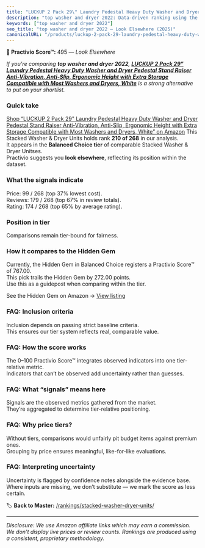 ```yaml
---
title: "LUCKUP 2 Pack 29\" Laundry Pedestal Heavy Duty Washer and Dryer Pedestal Stand Raiser Anti-Vibration, Anti-Slip, Ergonomic Height with Extra Storage Compatible with Most Washers and Dryers, White"
description: "top washer and dryer 2022: Data-driven ranking using the Practivio Score™. Positioned by quality, value, demand, findability, momentum."
keywords: ["top washer and dryer 2022"]
seo_title: "top washer and dryer 2022 — Look Elsewhere (2025)"
canonicalURL: "/products/luckup-2-pack-29-laundry-pedestal-heavy-duty-washer-and-dryer-pedestal-stand-raiser-anti-vibration-anti-slip-ergonomic-height-with-extra-storage-compatible-with-most-washers-and-dryers-white-B0DFQ5CW4R/"
---
```


**🚫 Practivio Score™:** 495 — _Look Elsewhere_


*If you're comparing **top washer and dryer 2022**, **[LUCKUP 2 Pack 29" Laundry Pedestal Heavy Duty Washer and Dryer Pedestal Stand Raiser Anti-Vibration, Anti-Slip, Ergonomic Height with Extra Storage Compatible with Most Washers and Dryers, White](https://www.amazon.com/dp/B0DFQ5CW4R?tag=practivio-20)** is a strong alternative to put on your shortlist.*
### Quick take
[Shop “LUCKUP 2 Pack 29" Laundry Pedestal Heavy Duty Washer and Dryer Pedestal Stand Raiser Anti-Vibration, Anti-Slip, Ergonomic Height with Extra Storage Compatible with Most Washers and Dryers, White” on Amazon](https://www.amazon.com/dp/B0DFQ5CW4R?tag=practivio-20)
This Stacked Washer & Dryer Units holds rank **210 of 268** in our analysis.  
It appears in the **Balanced Choice tier** of comparable Stacked Washer & Dryer Unitses.  
Practivio suggests you **look elsewhere**, reflecting its position within the dataset.

### What the signals indicate
Price: 99 / 268 (top 37% lowest cost).  
Reviews: 179 / 268 (top 67% in review totals).  
Rating: 174 / 268 (top 65% by average rating).  

### Position in tier
Comparisons remain tier-bound for fairness.

### How it compares to the Hidden Gem
Currently, the Hidden Gem in Balanced Choice registers a Practivio Score™ of 767.00.  
This pick trails the Hidden Gem by 272.00 points.  
Use this as a guidepost when comparing within the tier.  

See the Hidden Gem on Amazon → [View listing](https://www.amazon.com/dp/B09YLKMHLH?tag=practivio-20)

### FAQ: Inclusion criteria
Inclusion depends on passing strict baseline criteria.  
This ensures our tier system reflects real, comparable value.

### FAQ: How the score works
The 0–100 Practivio Score™ integrates observed indicators into one tier-relative metric.  
Indicators that can’t be observed add uncertainty rather than guesses.

### FAQ: What “signals” means here
Signals are the observed metrics gathered from the market.  
They’re aggregated to determine tier-relative positioning.

### FAQ: Why price tiers?
Without tiers, comparisons would unfairly pit budget items against premium ones.  
Grouping by price ensures meaningful, like-for-like evaluations.

### FAQ: Interpreting uncertainty
Uncertainty is flagged by confidence notes alongside the evidence base.  
Where inputs are missing, we don’t substitute — we mark the score as less certain.


🏷️ **Back to Master:** [/rankings/stacked-washer-dryer-units/](/rankings/stacked-washer-dryer-units/)

---
_Disclosure: We use Amazon affiliate links which may earn a commission. We don’t display live prices or review counts. Rankings are produced using a consistent, proprietary methodology._
